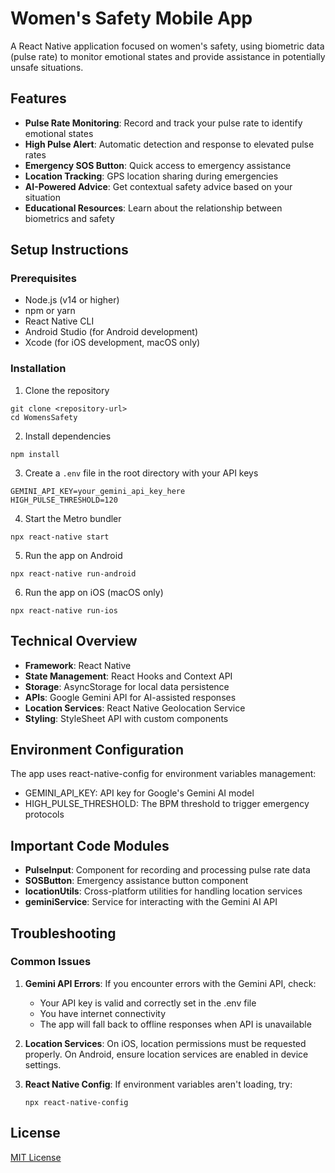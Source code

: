 # Women's Safety Mobile App

A React Native application focused on women's safety, using biometric data (pulse rate) to monitor emotional states and provide assistance in potentially unsafe situations.

## Features

- **Pulse Rate Monitoring**: Record and track your pulse rate to identify emotional states
- **High Pulse Alert**: Automatic detection and response to elevated pulse rates
- **Emergency SOS Button**: Quick access to emergency assistance
- **Location Tracking**: GPS location sharing during emergencies
- **AI-Powered Advice**: Get contextual safety advice based on your situation
- **Educational Resources**: Learn about the relationship between biometrics and safety

## Setup Instructions

### Prerequisites

- Node.js (v14 or higher)
- npm or yarn
- React Native CLI
- Android Studio (for Android development)
- Xcode (for iOS development, macOS only)

### Installation

1. Clone the repository
```
git clone <repository-url>
cd WomensSafety
```

2. Install dependencies
```
npm install
```

3. Create a `.env` file in the root directory with your API keys
```
GEMINI_API_KEY=your_gemini_api_key_here
HIGH_PULSE_THRESHOLD=120
```

4. Start the Metro bundler
```
npx react-native start
```

5. Run the app on Android
```
npx react-native run-android
```

6. Run the app on iOS (macOS only)
```
npx react-native run-ios
```

## Technical Overview

- **Framework**: React Native
- **State Management**: React Hooks and Context API
- **Storage**: AsyncStorage for local data persistence
- **APIs**: Google Gemini API for AI-assisted responses
- **Location Services**: React Native Geolocation Service
- **Styling**: StyleSheet API with custom components

## Environment Configuration

The app uses react-native-config for environment variables management:
- GEMINI_API_KEY: API key for Google's Gemini AI model
- HIGH_PULSE_THRESHOLD: The BPM threshold to trigger emergency protocols

## Important Code Modules

- **PulseInput**: Component for recording and processing pulse rate data
- **SOSButton**: Emergency assistance button component
- **locationUtils**: Cross-platform utilities for handling location services
- **geminiService**: Service for interacting with the Gemini AI API

## Troubleshooting

### Common Issues

1. **Gemini API Errors**: If you encounter errors with the Gemini API, check:
   - Your API key is valid and correctly set in the .env file
   - You have internet connectivity
   - The app will fall back to offline responses when API is unavailable

2. **Location Services**: On iOS, location permissions must be requested properly. On Android, ensure location services are enabled in device settings.

3. **React Native Config**: If environment variables aren't loading, try:
   ```
   npx react-native-config
   ```

## License

[MIT License](LICENSE)
